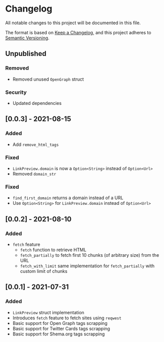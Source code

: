 # Changelog
All notable changes to this project will be documented in this file.

The format is based on [Keep a Changelog](https://keepachangelog.com/en/1.0.0/),
and this project adheres to [Semantic Versioning](https://semver.org/spec/v2.0.0.html).

## Unpublished
### Removed
- Removed unused `OpenGraph` struct

### Security
- Updated dependencies

## [0.0.3] - 2021-08-15
### Added
- Add `remove_html_tags`

### Fixed
- `LinkPreview.domain` is now a `Option<String>` instead of `Option<Url>`
- Removed `domain_str`

### Fixed
- `find_first_domain` returns a domain instead of a URL
- Use `Option<String>` for `LinkPreview.domain` instead of `Option<Url>`

## [0.0.2] - 2021-08-10
### Added
- `fetch` feature
  - `fetch` function to retrieve HTML
  - `fetch_partially` to fetch first 10 chunks (of arbitrary size) from the URL
  - `fetch_with_limit` same implementation for `fetch_partially` with custom
    limit of chunks

## [0.0.1] - 2021-07-31
### Added
- `LinkPreview` struct implementation
- Introduces `fetch` feature to fetch sites using `reqwest`
- Basic support for Open Graph tags scrapping
- Basic support for Twitter Cards tags scrapping
- Basic support for Shema.org tags scrapping
